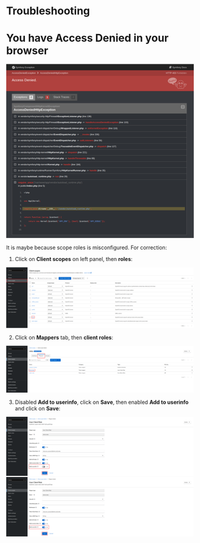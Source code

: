 Troubleshooting
===============

# You have Access Denied in your browser

![Image](screenshots/screen_access_denied.png)

It is maybe because scope roles is misconfigured. For correction:

1. Click on **Client scopes** on left panel, then **roles**:

![Image](screenshots/screen_client_scopes.png)

2. Click on **Mappers** tab, then **client roles**:

![Image](screenshots/screen_roles_mappers.png)

3. Disabled **Add to userinfo**, click on **Save**, then enabled **Add to userinfo** and click on **Save**:

![Image](screenshots/screen_uncheck_userinfo.png)
![Image](screenshots/screen_check_userinfo.png)
